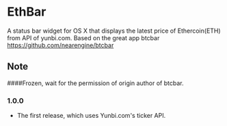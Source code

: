 EthBar
======

A status bar widget for OS X that displays the latest price of Ethercoin(ETH) from API of yunbi.com. Based on the great app btcbar https://github.com/nearengine/btcbar

## Note

####Frozen, wait for the permission of origin author of btcbar.


### 1.0.0

* The first release, which uses Yunbi.com's ticker API.
